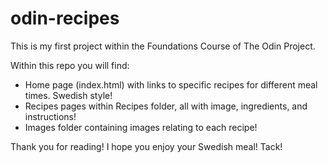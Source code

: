 # odin-recipes

This is my first project within the Foundations Course of The Odin Project.

Within this repo you will find:
- Home page (index.html) with links to specific recipes for different meal times. Swedish style!
- Recipes pages within Recipes folder, all with image, ingredients, and instructions!
- Images folder containing images relating to each recipe!

Thank you for reading! I hope you enjoy your Swedish meal! Tack!
